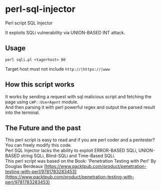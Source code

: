 # perl-sql-injector
Perl script SQL Injector

It exploits SQLi vulnerability via UNION-BASED INT attack.

## Usage

```
perl sqli.pl <tagerhost> 80
```
Target host must not include `http://|https://|www`

## How this script works
It works by sending a request with sql malicious script and fetching the page using `LWP::UserAgent` module.<br>
And then parsing it with perl powerful regex and output the parsed result into the terminal.

## The Future and the past
This perl script is easy to read and if you are perl coder and a pentester? You can freely modify this code.<br>
Perl SQL Injector lacks the ability to exploit ERROR-BASED SQLi, UNION-BASED string SQLi, Blind-SQLi and Time-Based SQLi.<br>
This perl script was based on the Book: 'Penetration Testing with Perl' By Douglas Berdeaux
[https://www.packtpub.com/product/penetration-testing-with-perl/9781783283453](https://www.packtpub.com/product/penetration-testing-with-perl/9781783283453)
